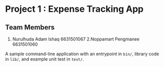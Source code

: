 # Project 1 : Expense Tracking App

## Team Members
1. Nurulhuda Adam Ishaq 6631501067
2.Noppamart Pengmanee 6631501060


A sample command-line application with an entrypoint in `bin/`, library code
in `lib/`, and example unit test in `test/`.
